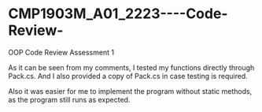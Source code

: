 # CMP1903M_A01_2223----Code-Review-
OOP Code Review Assessment 1

As it can be seen from my comments, I tested my functions directly through Pack.cs. And I also provided a copy of Pack.cs in case testing is required.

Also it was easier for me to implement the program without static methods, as the program still runs as expected.